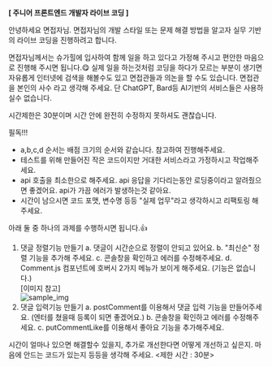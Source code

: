 <strong>[ 주니어 프론트엔드 개발자 라이브 코딩 ]</strong>

안녕하세요 면접자님.
면접자님의 개발 스타일 또는 문제 해결 방법을 알고자 실무 기반의 라이브 코딩을 진행하려고 합니다.

면접자님께서는 슈가힐에 입사하여 함께 일을 하고 있다고 가정해 주시고 편안한 마음으로 진행해 주시면 됩니다.😋
실제 일을 하는것처럼 코딩을 하다가 모르는 부분이 생기면 자유롭게 인터넷에 검색을 해볼수도 있고 면접관들과 의논을 할 수도 있습니다. 면접관을 본인의 사수 라고 생각해 주세요.
단 ChatGPT, Bard등 AI기반의 서비스들은 사용하실수 없습니다.

시간제한은 30분이며 시간 안에 완전히 수정하지 못하셔도 괜찮습니다.

필독!!!

-   a,b,c,d 순서는 배점 크기의 순서와 같습니다. 참고하여 진행해주세요.
-   테스트를 위해 만들어진 작은 코드이지만 거대한 서비스라고 가정하시고 작업해주세요.
-   api 호출을 최소한으로 해주세요. api 응답을 기다리는동안 로딩중이라고 알려줬으면 좋겠어요. api가 가끔 에러가 발생하는것 같아요.
-   시간이 남으시면 코드 포맷, 변수명 등등 "실제 업무"라고 생각하시고 리팩토링 해주세요.

아래 둘 중 하나의 과제를 수행하시면 됩니다.👍

1. 댓글 정렬기능 만들기
   a. 댓글이 시간순으로 정렬이 안되고 있어요.
   b. "최신순" 정렬 기능을 추가해 주세요.
   c. 콘솔창을 확인하고 에러를 수정해주세요.
   d. Comment.js 컴포넌트에 호버시 2가지 메뉴가 보이게 해주세요. (기능은 없습니다.)
   <br/>[이미지 참고]<br/>
   ![sample_img](https://github.com/SugarhillKR/sugarhill_assignment_frontend/assets/133742699/600d678f-180c-4054-9cbd-ca695b602e84)
   <br/>
3. 댓글 입력기능 만들기
   a. postComment를 이용해서 댓글 입력 기능을 만들어주세요. (엔터를 쳤을때 등록이 되면 좋겠어요.)
   b. 콘솔창을 확인하고 에러를 수정해주세요.
   c. putCommentLike를 이용해서 좋아요 기능을 추가해주세요.

시간이 얼마나 있으면 해결할수 있을지, 추가로 개선한다면 어떻게 개선하고 싶은지. 마음에 안드는 코드가 있는지 등등을 생각해 주세요.
<제한 시간 : 30분>
